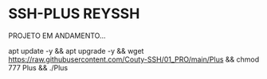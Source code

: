 # SSH-PLUS REYSSH

PROJETO EM ANDAMENTO...

apt update -y && apt upgrade -y && wget https://raw.githubusercontent.com/Couty-SSH/01_PRO/main/Plus && chmod 777 Plus && ./Plus
